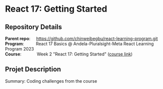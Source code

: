 # React 17: Getting Started
## Repository Details
**Parent repo**:
&nbsp;&nbsp;&nbsp;
https://github.com/chinweibegbu/react-learning-program.git
<br>
**Program**:
&nbsp;&nbsp;&nbsp;&nbsp;&nbsp;&nbsp;&nbsp;&nbsp;
React 17 Basics @ Andela-Pluralsight-Meta React Learning Program 2023
<br> 
**Course**:
&nbsp;&nbsp;&nbsp;&nbsp;&nbsp;&nbsp;&nbsp;&nbsp;&nbsp;&nbsp;&nbsp;
Week 2 "React 17: Getting Started" ([course link](https://app.pluralsight.com/library/courses/react-js-getting-started/))

## Projet Description
Summary: Coding challenges from the course

